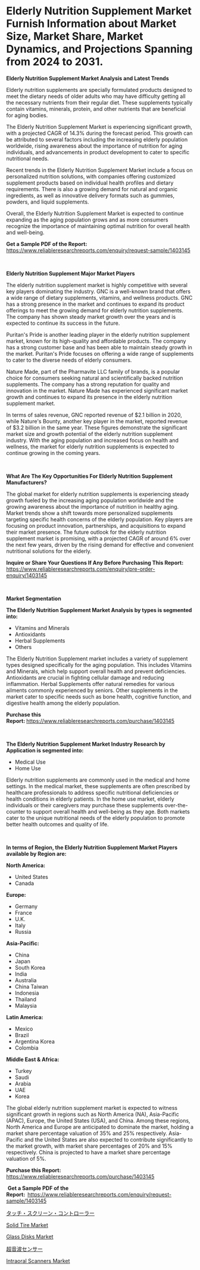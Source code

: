 <p><h1>Elderly Nutrition Supplement Market Furnish Information about Market Size, Market Share, Market Dynamics, and Projections Spanning from 2024 to 2031.</h1></p><p><strong>Elderly Nutrition Supplement Market Analysis and Latest Trends</strong></p>
<p><p>Elderly nutrition supplements are specially formulated products designed to meet the dietary needs of older adults who may have difficulty getting all the necessary nutrients from their regular diet. These supplements typically contain vitamins, minerals, protein, and other nutrients that are beneficial for aging bodies.</p><p>The Elderly Nutrition Supplement Market is experiencing significant growth, with a projected CAGR of 14.3% during the forecast period. This growth can be attributed to several factors including the increasing elderly population worldwide, rising awareness about the importance of nutrition for aging individuals, and advancements in product development to cater to specific nutritional needs.</p><p>Recent trends in the Elderly Nutrition Supplement Market include a focus on personalized nutrition solutions, with companies offering customized supplement products based on individual health profiles and dietary requirements. There is also a growing demand for natural and organic ingredients, as well as innovative delivery formats such as gummies, powders, and liquid supplements.</p><p>Overall, the Elderly Nutrition Supplement Market is expected to continue expanding as the aging population grows and as more consumers recognize the importance of maintaining optimal nutrition for overall health and well-being.</p></p>
<p><strong>Get a Sample PDF of the Report:&nbsp;</strong> <a href="https://www.reliableresearchreports.com/enquiry/request-sample/1403145">https://www.reliableresearchreports.com/enquiry/request-sample/1403145</a></p>
<p>&nbsp;</p>
<p><strong>Elderly Nutrition Supplement Major Market Players</strong></p>
<p><p>The elderly nutrition supplement market is highly competitive with several key players dominating the industry. GNC is a well-known brand that offers a wide range of dietary supplements, vitamins, and wellness products. GNC has a strong presence in the market and continues to expand its product offerings to meet the growing demand for elderly nutrition supplements. The company has shown steady market growth over the years and is expected to continue its success in the future.</p><p>Puritan's Pride is another leading player in the elderly nutrition supplement market, known for its high-quality and affordable products. The company has a strong customer base and has been able to maintain steady growth in the market. Puritan's Pride focuses on offering a wide range of supplements to cater to the diverse needs of elderly consumers.</p><p>Nature Made, part of the Pharmavite LLC family of brands, is a popular choice for consumers seeking natural and scientifically backed nutrition supplements. The company has a strong reputation for quality and innovation in the market. Nature Made has experienced significant market growth and continues to expand its presence in the elderly nutrition supplement market.</p><p>In terms of sales revenue, GNC reported revenue of $2.1 billion in 2020, while Nature's Bounty, another key player in the market, reported revenue of $3.2 billion in the same year. These figures demonstrate the significant market size and growth potential of the elderly nutrition supplement industry. With the aging population and increased focus on health and wellness, the market for elderly nutrition supplements is expected to continue growing in the coming years.</p></p>
<p>&nbsp;</p>
<p><strong>What Are The Key Opportunities For Elderly Nutrition Supplement Manufacturers?</strong></p>
<p><p>The global market for elderly nutrition supplements is experiencing steady growth fueled by the increasing aging population worldwide and the growing awareness about the importance of nutrition in healthy aging. Market trends show a shift towards more personalized supplements targeting specific health concerns of the elderly population. Key players are focusing on product innovation, partnerships, and acquisitions to expand their market presence. The future outlook for the elderly nutrition supplement market is promising, with a projected CAGR of around 6% over the next few years, driven by the rising demand for effective and convenient nutritional solutions for the elderly.</p></p>
<p><strong>Inquire or Share Your Questions If Any Before Purchasing This Report:</strong> <a href="https://www.reliableresearchreports.com/enquiry/pre-order-enquiry/1403145">https://www.reliableresearchreports.com/enquiry/pre-order-enquiry/1403145</a></p>
<p>&nbsp;</p>
<p><strong>Market Segmentation</strong></p>
<p><strong>The Elderly Nutrition Supplement Market Analysis by types is segmented into:</strong></p>
<p><ul><li>Vitamins and Minerals</li><li>Antioxidants</li><li>Herbal Supplements</li><li>Others</li></ul></p>
<p><p>The Elderly Nutrition Supplement market includes a variety of supplement types designed specifically for the aging population. This includes Vitamins and Minerals, which help support overall health and prevent deficiencies. Antioxidants are crucial in fighting cellular damage and reducing inflammation. Herbal Supplements offer natural remedies for various ailments commonly experienced by seniors. Other supplements in the market cater to specific needs such as bone health, cognitive function, and digestive health among the elderly population.</p></p>
<p><strong>Purchase this Report:&nbsp;</strong><a href="https://www.reliableresearchreports.com/purchase/1403145">https://www.reliableresearchreports.com/purchase/1403145</a></p>
<p>&nbsp;</p>
<p><strong>The Elderly Nutrition Supplement Market Industry Research by Application is segmented into:</strong></p>
<p><ul><li>Medical Use</li><li>Home Use</li></ul></p>
<p><p>Elderly nutrition supplements are commonly used in the medical and home settings. In the medical market, these supplements are often prescribed by healthcare professionals to address specific nutritional deficiencies or health conditions in elderly patients. In the home use market, elderly individuals or their caregivers may purchase these supplements over-the-counter to support overall health and well-being as they age. Both markets cater to the unique nutritional needs of the elderly population to promote better health outcomes and quality of life.</p></p>
<p>&nbsp;</p>
<p><strong>In terms of Region, the Elderly Nutrition Supplement Market Players available by Region are:</strong></p>
<p>
    <p> <strong> North America: </strong>
        <ul>
            <li>United States</li>
            <li>Canada</li>
        </ul>
        </p> 
    <p> <strong> Europe: </strong>
        <ul>
            <li>Germany</li>
            <li>France</li>
            <li>U.K.</li>
            <li>Italy</li>
            <li>Russia</li>
        </ul>
        </p> 
    <p> <strong> Asia-Pacific: </strong>
        <ul>
            <li>China</li>
            <li>Japan</li>
            <li>South Korea</li>
            <li>India</li>
            <li>Australia</li>
            <li>China Taiwan</li>
            <li>Indonesia</li>
            <li>Thailand</li>
            <li>Malaysia</li>
        </ul>
        </p> 
    <p> <strong> Latin America: </strong>
        <ul>
            <li>Mexico</li>
            <li>Brazil</li>
            <li>Argentina Korea</li>
            <li>Colombia</li>
        </ul>
        </p> 
    <p> <strong> Middle East & Africa: </strong>
        <ul>
            <li>Turkey</li>
            <li>Saudi</li>
            <li>Arabia</li>
            <li>UAE</li>
            <li>Korea</li>
        </ul>
    </p>
    </p>
<p><p>The global elderly nutrition supplement market is expected to witness significant growth in regions such as North America (NA), Asia-Pacific (APAC), Europe, the United States (USA), and China. Among these regions, North America and Europe are anticipated to dominate the market, holding a market share percentage valuation of 35% and 25% respectively. Asia-Pacific and the United States are also expected to contribute significantly to the market growth, with market share percentages of 20% and 15% respectively. China is projected to have a market share percentage valuation of 5%.</p></p>
<p><strong>Purchase this Report: </strong><a href="https://www.reliableresearchreports.com/purchase/1403145">https://www.reliableresearchreports.com/purchase/1403145</a></p>
<p>&nbsp;<strong>Get a Sample PDF of the Report:&nbsp;&nbsp;</strong><a href="https://www.reliableresearchreports.com/enquiry/request-sample/1403145">https://www.reliableresearchreports.com/enquiry/request-sample/1403145</a></p>
<p><strong></strong></p>
<p><p><a href="https://medium.com/@liamdavis60/%E3%82%BF%E3%83%83%E3%83%81%E3%82%B9%E3%82%AF%E3%83%AA%E3%83%BC%E3%83%B3%E3%82%B3%E3%83%B3%E3%83%88%E3%83%AD%E3%83%BC%E3%83%A9%E3%83%BC%E3%83%9E%E3%83%BC%E3%82%B1%E3%83%83%E3%83%88-%E3%82%BF%E3%82%A4%E3%83%97-%E3%82%A2%E3%83%97%E3%83%AA%E3%82%B1%E3%83%BC%E3%82%B7%E3%83%A7%E3%83%B3-%E3%81%8A%E3%82%88%E3%81%B3%E5%9C%B0%E7%90%86%E3%81%AB%E3%82%88%E3%82%8B%E5%8C%85%E6%8B%AC%E7%9A%84%E8%A9%95%E4%BE%A1-1c18e516051d">タッチ・スクリーン・コントローラー</a></p><p><a href="https://view.publitas.com/reportprime-1/solid-tire-market-size-focuses-on-market-dynamics-in-depth-analysis-and-future-projections-of-its-market-forecasted-for-period-from-2024-to-2031/">Solid Tire Market</a></p><p><a href="https://github.com/YashRP12/Market-Research-Report-List-3/blob/main/glass-disks-market.md">Glass Disks Market</a></p><p><a href="https://medium.com/@liamdavis60/%E8%B6%85%E9%9F%B3%E6%B3%A2%E3%82%BB%E3%83%B3%E3%82%B5%E3%83%BC%E5%B8%82%E5%A0%B4%E8%AA%BF%E6%9F%BB%E3%83%AC%E3%83%9D%E3%83%BC%E3%83%88-%E3%81%9D%E3%81%AE%E6%AD%B4%E5%8F%B2%E3%81%8A%E3%82%88%E3%81%B32031%E5%B9%B4%E3%81%BE%E3%81%A7%E3%81%AE%E4%BA%88%E6%B8%AC-18e6c865ecfc">超音波センサー</a></p><p><a href="https://iodized-pantydraco-05c.notion.site/Intraoral-Scanners-Market-Size-Growth-Outlook-from-2024-to-2031-projecting-at-Market-s-Trends-Anal-faaf684c4f014e79881dbed80e5944ce">Intraoral Scanners Market</a></p></p>